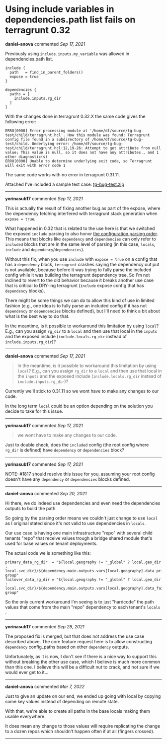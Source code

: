 # Using include variables in dependencies.path list fails on terragrunt 0.32

**daniel-anova** commented *Sep 17, 2021*

Previously using `include.inputs.my_variable` was allowed in dependencies.path list.

```hcl
include {
  path   = find_in_parent_folders()
  expose = true
}

dependencies {
  paths = [
    include.inputs.rg_dir
  ]
}
```

With the changes done in terragrunt 0.32.X the same code gives the following error:

```
ERRO[0000] Error processing module at '/home/df/source/tg-bug-test/child/terragrunt.hcl'. How this module was found: Terragrunt config file found in a subdirectory of /home/df/source/tg-bug-test/child. Underlying error: /home/df/source/tg-bug-test/child/terragrunt.hcl:12,19-26: Attempt to get attribute from null value; This value is null, so it does not have any attributes., and 1 other diagnostic(s)
ERRO[0000] Unable to determine underlying exit code, so Terragrunt will exit with error code 1
```

The same code works with no error in terragrunt 0.31.11.

Attached I've included a sample test case: [tg-bug-test.zip](https://github.com/gruntwork-io/terragrunt/files/7186277/tg-bug-test.zip)
<br />
***


**yorinasub17** commented *Sep 17, 2021*

This is actually the result of fixing another bug as part of the expose, where the dependency fetching interfered with terragrunt stack generation when `expose = true`.

What happened in 0.32 that is related to the use here is that we switched the exposed `include` parsing to also honor [the configuration parsing order](https://terragrunt.gruntwork.io/docs/getting-started/configuration/#configuration-parsing-order). This means that blocks like `dependency` and `dependencies` can only refer to `included` blocks that are in the same level of parsing (in this case, `locals`, `include` and `dependency`/`dependencies`).

Without this fix, when you use `include` with `expose = true` on a config that has a `dependency` block, `terragrunt` crashes saying the dependency out put is not available, because before it was trying to fully parse the included config while it was building the terragrunt dependency tree. So I'm not inclined to revert to the old behavior because it breaks another use case that is critical to DRY-ing terragrunt (`include` expose config that has `dependency` blocks).

There might be some things we can do to allow this kind of use in limited fashion (e.g., one idea is to fully parse an included config if it has not `dependency` or `dependencies` blocks defined), but I'll need to think a bit about what is the best way to do that.

In the meantime, is it possible to workaround this limitation by using `local`? E.g., can you assign `rg_dir` to a `local` and then use that local in the `inputs` and the exposed include (`include.locals.rg_dir` instead of `include.inputs.rg_dir`)?
***

**daniel-anova** commented *Sep 17, 2021*

> In the meantime, is it possible to workaround this limitation by using `local`? E.g., can you assign `rg_dir` to a `local` and then use that local in the `inputs` and the exposed include (`include.locals.rg_dir` instead of `include.inputs.rg_dir`)?

Currently we'll stick to 0.31.11 so we wont have to make any changes to our code.

In the long term `local` could be an option depending on the solution you decide to take for this issue.

***

**yorinasub17** commented *Sep 17, 2021*

> we wont have to make any changes to our code.

Just to double check, does the `included` config (the root config where `rg_dir` is defined) have `dependency` or `dependencies` block?
***

**yorinasub17** commented *Sep 17, 2021*

NOTE: #1817 should resolve this issue for you, assuming your root config doesn't have any `dependency` or `dependencies` blocks defined.
***

**daniel-anova** commented *Sep 20, 2021*

Hi there, we do indeed use dependencies and even need the dependencies outputs to build the path.

So going by the parsing order means we couldn't just change to use `local` as I original stated since it's not valid to use dependencies in `locals`.

Our use case is having one main infrastructure "repo" with several child tenants "repo"  that receive values trough a bridge shared module that's used for base values on tenant deployments.

The actual code we is something like this: 
```hcl
primary_data_rg_dir  = "${local.geography != "_global" ? local.geo_dir : local.svc_dir}/${dependency.main.outputs.vars[local.geography].data_primary_locality}/resource-group"
failover_data_rg_dir = "${local.geography != "_global" ? local.geo_dir : local.svc_dir}/${dependency.main.outputs.vars[local.geography].data_failover_locality}/resource-group"
```

So the only current workaround I'm seeing is to just "hardcode" the path values that come from the main "repo" dependency to each tenant's `locals` .

***

**yorinasub17** commented *Sep 28, 2021*

The proposed fix is merged, but that does not address the use case described above. The core feature request here is to allow constructing `dependency` config_paths based on other `dependency` outputs.

Unfortunately, as it is now, I don't see if there is a nice way to support this without breaking the other use case, which I believe is much more common than this one. I believe this will be a difficult nut to crack, and not sure if we would ever get to it...
***

**daniel-anova** commented *Mar 7, 2022*

Just to give an update on our end, we ended up going with local by copying some key values instead of depending on remote state.

With that, we're able to create all paths in the base locals making them usable everywhere.

It does mean any change to those values will require replicating the change to a dozen repos which shouldn't happen often if at all (fingers crossed).
***

